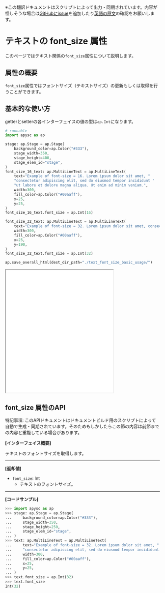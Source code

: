 <span class="inconspicuous-txt">※この翻訳ドキュメントはスクリプトによって出力・同期されています。内容が怪しそうな場合は<a href="https://github.com/simon-ritchie/apysc/issues" target="_blank">GitHubにissue</a>を追加したり[英語の原文](https://simon-ritchie.github.io/apysc/en/text_font_size.html)の確認をお願いします。</span>

# テキストの font_size 属性

このページではテキスト関係の`font_size`属性について説明します。

## 属性の概要

`font_size`属性ではフォントサイズ（テキストサイズ）の更新もしくは取得を行うことができます。

## 基本的な使い方

getterとsetterの各インターフェイスの値の型は`ap.Int`になります。

```py
# runnable
import apysc as ap

stage: ap.Stage = ap.Stage(
    background_color=ap.Color("#333"),
    stage_width=350,
    stage_height=400,
    stage_elem_id="stage",
)
font_size_16_text: ap.MultiLineText = ap.MultiLineText(
    text="Example of font-size = 16. Lorem ipsum dolor sit amet, "
    "consectetur adipiscing elit, sed do eiusmod tempor incididunt "
    "ut labore et dolore magna aliqua. Ut enim ad minim veniam.",
    width=300,
    fill_color=ap.Color("#00aaff"),
    x=25,
    y=25,
)
font_size_16_text.font_size = ap.Int(16)

font_size_32_text: ap.MultiLineText = ap.MultiLineText(
    text="Example of font-size = 32. Lorem ipsum dolor sit amet, consectetur.",
    width=300,
    fill_color=ap.Color("#00aaff"),
    x=25,
    y=190,
)
font_size_32_text.font_size = ap.Int(32)

ap.save_overall_html(dest_dir_path="./text_font_size_basic_usage/")
```

<iframe src="static/text_font_size_basic_usage/index.html" width="350" height="400"></iframe>

## font_size 属性のAPI

<span class="inconspicuous-txt">特記事項: このAPIドキュメントはドキュメントビルド用のスクリプトによって自動で生成・同期されています。そのためもしかしたらこの節の内容は前節までの内容と重複している場合があります。</span>

**[インターフェイス概要]**

テキストのフォントサイズを取得します。<hr>

**[返却値]**

- `font_size`: Int
  - テキストのフォントサイズ。

<hr>

**[コードサンプル]**

```py
>>> import apysc as ap
>>> stage: ap.Stage = ap.Stage(
...     background_color=ap.Color("#333"),
...     stage_width=350,
...     stage_height=250,
...     stage_elem_id="stage",
... )
>>> text: ap.MultiLineText = ap.MultiLineText(
...     text="Example of font-size = 32. Lorem ipsum dolor sit amet, "
...     "consectetur adipiscing elit, sed do eiusmod tempor incididunt.",
...     width=300,
...     fill_color=ap.Color("#00aaff"),
...     x=25,
...     y=25,
... )
>>> text.font_size = ap.Int(32)
>>> text.font_size
Int(32)
```